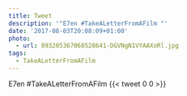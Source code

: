 ```yaml
---
title: Tweet
description: '"E7en #TakeALetterFromAFilm "'
date: '2017-08-03T20:08:09+01:00'
photo:
  - url: 893205367068528641-DGVNgN1VYAAXoRl.jpg
tags:
  - TakeALetterFromAFilm
---
```

E7en #TakeALetterFromAFilm 
      {{< tweet 0 0 >}}
    
